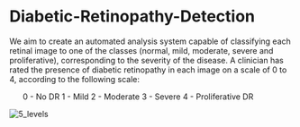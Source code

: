 # Diabetic-Retinopathy-Detection
We aim to create an automated analysis system capable of classifying each retinal image to one of the classes (normal, mild, moderate, severe and proliferative), corresponding to the severity of the disease.
A clinician has rated the presence of diabetic retinopathy in each image on a scale of 0 to 4, according to the following scale:
<ul>
  <item> 0 - No DR </item>
  <item> 1 - Mild </item>
  <item> 2 - Moderate </item>
  <item> 3 - Severe </item>
  <item> 4 - Proliferative DR </item>
 </ul>
 
![5_levels](https://user-images.githubusercontent.com/41645324/173077933-ee3bd7a3-2e4f-4560-91ae-5c39371bd551.png)
